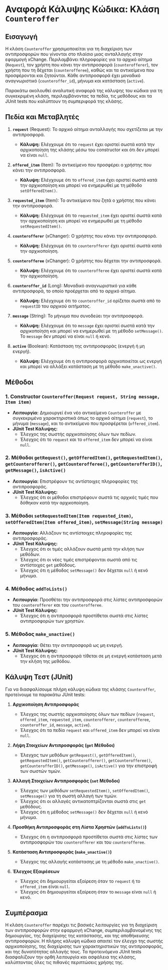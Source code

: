 # Αναφορά Κάλυψης Κώδικα: Κλάση `Counteroffer`

## Εισαγωγή
Η κλάση `Counteroffer` χρησιμοποιείται για τη διαχείριση των αντιπροσφορών που γίνονται στο πλαίσιο μιας ανταλλαγής στην εφαρμογή xChange. Περιλαμβάνει πληροφορίες για το αρχικό αίτημα (`Request`), τον χρήστη που κάνει την αντιπροσφορά (`counterofferer`), τον χρήστη που τη δέχεται (`counterofferee`), καθώς και τα αντικείμενα που προσφέρονται και ζητούνται. Κάθε αντιπροσφορά έχει μοναδικό αναγνωριστικό (`counteroffer_id`), μήνυμα και κατάσταση (`active`).

Παρακάτω ακολουθεί αναλυτική αναφορά της κάλυψης του κώδικα για τη συγκεκριμένη κλάση, περιλαμβάνοντας τα πεδία, τις μεθόδους και τα JUnit tests που καλύπτουν τη συμπεριφορά της κλάσης.

## Πεδία και Μεταβλητές
1. **`request`** (Request): Το αρχικό αίτημα ανταλλαγής που σχετίζεται με την αντιπροσφορά.
    - **Κάλυψη:** Ελέγχουμε ότι το `request` έχει οριστεί σωστά κατά την αρχικοποίηση της κλάσης μέσω του constructor και ότι δεν μπορεί να είναι `null`.

2. **`offered_item`** (Item): Το αντικείμενο που προσφέρει ο χρήστης που κάνει την αντιπροσφορά.
    - **Κάλυψη:** Ελέγχουμε ότι το `offered_item` έχει οριστεί σωστά κατά την αρχικοποίηση και μπορεί να ενημερωθεί με τη μέθοδο `setOfferedItem()`.

3. **`requested_item`** (Item): Το αντικείμενο που ζητά ο χρήστης που κάνει την αντιπροσφορά.
    - **Κάλυψη:** Ελέγχουμε ότι το `requested_item` έχει οριστεί σωστά κατά την αρχικοποίηση και μπορεί να ενημερωθεί με τη μέθοδο `setRequestedItem()`.

4. **`counterofferer`** (xChanger): Ο χρήστης που κάνει την αντιπροσφορά.
    - **Κάλυψη:** Ελέγχουμε ότι το `counterofferer` έχει οριστεί σωστά κατά την αρχικοποίηση.

5. **`counterofferee`** (xChanger): Ο χρήστης που δέχεται την αντιπροσφορά.
    - **Κάλυψη:** Ελέγχουμε ότι το `counterofferee` έχει οριστεί σωστά κατά την αρχικοποίηση.

6. **`counteroffer_id`** (Long): Μοναδικό αναγνωριστικό για κάθε αντιπροσφορά, το οποίο προέρχεται από το αρχικό αίτημα.
    - **Κάλυψη:** Ελέγχουμε ότι το `counteroffer_id` ορίζεται σωστά από το `requestID` του αρχικού αιτήματος.

7. **`message`** (String): Το μήνυμα που συνοδεύει την αντιπροσφορά.
    - **Κάλυψη:** Ελέγχουμε ότι το `message` έχει οριστεί σωστά κατά την αρχικοποίηση και μπορεί να ενημερωθεί με τη μέθοδο `setMessage()`. Το `message` δεν μπορεί να είναι `null` ή κενό.

8. **`active`** (Boolean): Κατάσταση της αντιπροσφοράς (ενεργή ή μη ενεργή).
    - **Κάλυψη:** Ελέγχουμε ότι η αντιπροσφορά αρχικοποιείται ως ενεργή και μπορεί να αλλάξει κατάσταση με τη μέθοδο `make_unactive()`.

## Μέθοδοι
### 1. Constructor `Counteroffer(Request request, String message, Item item)`
- **Λειτουργία:** Δημιουργεί ένα νέο αντικείμενο `Counteroffer` με συγκεκριμένα χαρακτηριστικά όπως το αρχικό αίτημα (`request`), το μήνυμα (`message`), και το αντικείμενο που προσφέρεται (`offered_item`).
- **JUnit Test Κάλυψης:**
    - Έλεγχος της σωστής αρχικοποίησης όλων των πεδίων.
    - Έλεγχος ότι το `request` και το `offered_item` δεν μπορεί να είναι `null`.

### 2. Μέθοδοι `getRequest()`, `getOfferedItem()`, `getRequestedItem()`, `getCounterofferer()`, `getCounterofferee()`, `getCounterofferID()`, `getMessage()`, `isActive()`
- **Λειτουργία:** Επιστρέφουν τις αντίστοιχες πληροφορίες της αντιπροσφοράς.
- **JUnit Test Κάλυψης:**
    - Έλεγχος ότι οι μέθοδοι επιστρέφουν σωστά τις αρχικές τιμές που δόθηκαν κατά την αρχικοποίηση.

### 3. Μέθοδοι `setRequestedItem(Item requested_item)`, `setOfferedItem(Item offered_item)`, `setMessage(String message)`
- **Λειτουργία:** Αλλάζουν τις αντίστοιχες πληροφορίες της αντιπροσφοράς.
- **JUnit Test Κάλυψης:**
    - Έλεγχος ότι οι τιμές αλλάζουν σωστά μετά την κλήση των μεθόδων.
    - Έλεγχος ότι οι νέες τιμές επιστρέφονται σωστά από τις αντίστοιχες `get` μεθόδους.
    - Έλεγχος ότι η μέθοδος `setMessage()` δεν δέχεται `null` ή κενό μήνυμα.

### 4. Μέθοδος `addToLists()`
- **Λειτουργία:** Προσθέτει την αντιπροσφορά στις λίστες αντιπροσφορών του `counterofferer` και του `counterofferee`.
- **JUnit Test Κάλυψης:**
    - Έλεγχος ότι η αντιπροσφορά προστίθεται σωστά στις λίστες αντιπροσφορών των χρηστών.

### 5. Μέθοδος `make_unactive()`
- **Λειτουργία:** Θέτει την αντιπροσφορά ως μη ενεργή.
- **JUnit Test Κάλυψης:**
    - Έλεγχος ότι η αντιπροσφορά τίθεται σε μη ενεργή κατάσταση μετά την κλήση της μεθόδου.

## Κάλυψη Τεστ (JUnit)
Για να διασφαλίσουμε πλήρη κάλυψη κώδικα της κλάσης `Counteroffer`, προτείνουμε τα παρακάτω JUnit tests:

1. **Αρχικοποίηση Αντιπροσφοράς**
    - Έλεγχος της σωστής αρχικοποίησης όλων των πεδίων (`request`, `offered_item`, `requested_item`, `counterofferer`, `counterofferee`, `counteroffer_id`, `message`, `active`).
    - Έλεγχος ότι τα πεδία `request` και `offered_item` δεν μπορεί να είναι `null`.

2. **Λήψη Στοιχείων Αντιπροσφοράς (`get` Μέθοδοι)**
    - Έλεγχος των μεθόδων `getRequest()`, `getOfferedItem()`, `getRequestedItem()`, `getCounterofferer()`, `getCounterofferee()`, `getCounterofferID()`, `getMessage()`, `isActive()` για την επιστροφή των σωστών τιμών.

3. **Αλλαγή Στοιχείων Αντιπροσφοράς (`set` Μέθοδοι)**
    - Έλεγχος των μεθόδων `setRequestedItem()`, `setOfferedItem()`, `setMessage()` για τη σωστή αλλαγή των τιμών.
    - Έλεγχος ότι οι αλλαγές αντικατοπτρίζονται σωστά στις `get` μεθόδους.
    - Έλεγχος ότι η μέθοδος `setMessage()` δεν δέχεται `null` ή κενό μήνυμα.

4. **Προσθήκη Αντιπροσφοράς στη Λίστα Χρηστών (`addToLists()`)**
    - Έλεγχος ότι η αντιπροσφορά προστίθεται σωστά στις λίστες των αντιπροσφορών του `counterofferer` και του `counterofferee`.

5. **Κατάσταση Αντιπροσφοράς (`make_unactive()`)**
    - Έλεγχος της αλλαγής κατάστασης με τη μέθοδο `make_unactive()`.

6. **Έλεγχος Εξαιρέσεων**
    - Έλεγχος ότι δημιουργείται εξαίρεση όταν το `request` ή το `offered_item` είναι `null`.
    - Έλεγχος ότι δημιουργείται εξαίρεση όταν το `message` είναι `null` ή κενό.

## Συμπέρασμα
Η κλάση `Counteroffer` παρέχει τις βασικές λειτουργίες για τη διαχείριση των αντιπροσφορών στην εφαρμογή xChange, συμπεριλαμβανομένης της δημιουργίας, της διαχείρισης της κατάστασης, και της αποθήκευσης αντιπροσφορών. Η πλήρης κάλυψη κώδικα απαιτεί τον έλεγχο της σωστής αρχικοποίησης, της διαχείρισης των χαρακτηριστικών της αντιπροσφοράς, και της δυνατότητας αλλαγής τους. Τα προτεινόμενα JUnit tests διασφαλίζουν την ορθή λειτουργία και ασφάλεια της κλάσης, καλύπτοντας όλες τις πιθανές περιπτώσεις χρήσης της.

